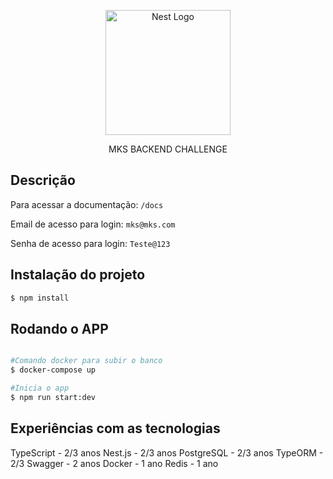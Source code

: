 <p align="center">
  <a href="http://nestjs.com/" target="blank"><img src="https://nestjs.com/img/logo-small.svg" width="200" alt="Nest Logo" /></a>
</p>

[circleci-image]: https://img.shields.io/circleci/build/github/nestjs/nest/master?token=abc123def456
[circleci-url]: https://circleci.com/gh/nestjs/nest

  <p align="center">MKS BACKEND CHALLENGE

## Descrição

Para acessar a documentação: `/docs`

Email de acesso para login: `mks@mks.com`

Senha de acesso para login: `Teste@123`

## Instalação do projeto

```bash
$ npm install
```

## Rodando o APP

```bash

#Comando docker para subir o banco
$ docker-compose up

#Inicia o app
$ npm run start:dev

```

## Experiências com as tecnologias

TypeScript - 2/3 anos
Nest.js - 2/3 anos
PostgreSQL - 2/3 anos
TypeORM - 2/3
Swagger - 2 anos
Docker - 1 ano
Redis - 1 ano
